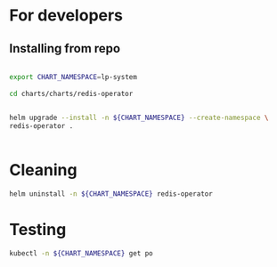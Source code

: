 # For developers
 
## Installing from repo
 
```bash 
 
export CHART_NAMESPACE=lp-system
 
cd charts/charts/redis-operator

 
helm upgrade --install -n ${CHART_NAMESPACE} --create-namespace \
redis-operator .  
 
``` 
# Cleaning

```bash
helm uninstall -n ${CHART_NAMESPACE} redis-operator

```


# Testing

```bash
kubectl -n ${CHART_NAMESPACE} get po
```
